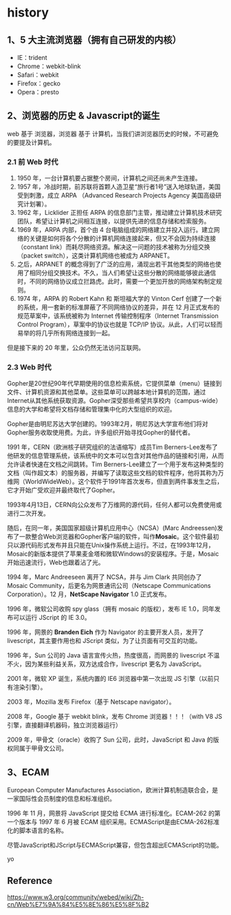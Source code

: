 # history

## 1、5 大主流浏览器（拥有自己研发的内核）

* IE：trident
* Chrome：webkit-blink
* Safari：webkit
* Firefox：gecko
* Opera：presto

## 2、浏览器的历史 & Javascript的诞生

web 基于 浏览器，浏览器 基于 计算机，当我们讲浏览器历史的时候，不可避免的要提及计算机。

### 2.1 前 Web 时代

1. 1950 年，一台计算机要占据整个房间，计算机之间还尚未产生连接。
2. 1957 年，冷战时期，前苏联将首颗人造卫星“旅行者1号”送入地球轨道，美国受到刺激，成立 ARPA （Advanced Research Projects Agency 美国高级研究计划署）。
3. 1962 年，Licklider 正担任 ARPA 的信息部门主管，推动建立计算机技术研究团队，希望让计算机之间相互连接，以提供先进的信息存储和检索服务。
4. 1969 年，ARPA 内部，首个由 4 台电脑组成的网络建立并投入运行。建立网络的关键是如何将各个分散的计算机网络连接起来，但又不会因为持续连接（constant link）而耗尽网络资源。解决这一问题的技术被称为分组交换（packet switch），这类计算机网络也被成为 ARPANET。
5. 之后，ARPANET 的概念得到了广泛的应用，涌现出若干其他类型的网络也使用了相同分组交换技术。不久，当人们希望让这些分散的网络能够彼此通信时，不同的网络协议成立拦路虎。此时，需要一个更加开放的网络架构制定规则。
6. 1974 年，ARPA 的 Robert Kahn 和 斯坦福大学的 Vinton Cerf 创建了一个新的系统，用一套新的标准屏蔽了不同网络协议的差异，并在 12 月正式发布的规范草案中，该系统被称为 Internet 传输控制程序（Internet Transmission Control Program），草案中的协议也就是 TCP/IP 协议。从此，人们可以轻而易举的将几乎所有网络连接到一起。

但是接下来的 20 年里，公众仍然无法访问互联网。

### 2.3 Web 时代

Gopher是20世纪90年代早期使用的信息检索系统，它提供菜单（menu）链接到文件、计算机资源和其他菜单。这些菜单可以跨越本地计算机的范围，通过Internet从其他系统获取资源。Gopher深受那些希望共享校内（campus-wide）信息的大学和希望将文档存储和管理集中化的大型组织的欢迎。

Gopher是由明尼苏达大学创建的。1993年2月，明尼苏达大学宣布他们将对Gopher服务收取使用费。为此，许多组织开始寻找Gopher的替代者。

1991 年，CERN（欧洲核子研究组织的法语缩写）成员Tim Berners-Lee发布了他研发的信息管理系统，该系统中的文本可以包含对其他作品的链接和引用，从而允许读者快速在文档之间跳转。Tim Berners-Lee建立了一个用于发布这种类型的文档（叫作超文本）的服务器，并编写了读取这些文档的软件程序，他将其称为万维网（WorldWideWeb）。这个软件于1991年首次发布，但直到两件事发生之后，它才开始广受欢迎并最终取代了Gopher。

1993年4月13日，CERN向公众发布了万维网的源代码，任何人都可以免费使用或进行二次开发。

随后，在同一年，美国国家超级计算机应用中心（NCSA）(Marc Andreessen)发布了一款整合Web浏览器和Gopher客户端的软件，叫作**Mosaic**。这个软件最初只以源代码形式发布并且只能在Unix操作系统上运行。不过，在1993年12月，Mosaic的新版本提供了苹果麦金塔和微软Windows的安装程序。于是，Mosaic开始迅速流行，Web也跟着沾了光。

1994 年，Marc Andreeseen 离开了 NCSA，并与 Jim Clark 共同创办了 Mosaic Community，后更名为网景通讯公司（Netscape Communications Corporation）。12 月，**NetScape Navigator** 1.0 正式发布。

1996 年，微软公司收购 spy glass（拥有 mosaic 的版权），发布 IE 1.0，同年发布可以运行 JScript 的 IE 3.0。

1996 年，网景的 **Branden Eich** 作为 Navigator 的主要开发人员，发开了 livescript，其主要作用也和 JScript 类似，为了让页面有可交互的功能。

1996 年，Sun 公司的 Java 语言宣传火热，热度很高，而网景的 livescript 不温不火，因为某些利益关系，双方达成合作，livescript 更名为 JavaScript。

2001 年，微软 XP 诞生，系统内置的 IE6 浏览器中第一次出现 JS 引擎（以前只有渲染引擎）。

2003 年，Mozilla 发布 Firefox（基于 Netscape navigator）。

2008 年，Google 基于 webkit blink，发布 Chrome 浏览器！！！（with V8 JS 引擎，直接翻译机器码，独立浏览器运行）

2009 年，甲骨文（oracle）收购了 Sun 公司，此时，JavaScript 和 Java 的版权同属于甲骨文公司。

## 3、ECAM

European Computer Manufactures Association，欧洲计算机制造联合会，是一家国际性会员制度的信息和标准组织。

1996 年 11 月，网景将 JavaScript 提交给 ECMA 进行标准化。ECAM-262 的第一个版本与 1997 年 6 月被 ECAM 组织采用。ECMAScript是由ECMA-262标准化的脚本语言的名称。

尽管JavaScript和JScript与ECMAScript兼容，但包含超出ECMAScript的功能。

yo

## Reference

<https://www.w3.org/community/webed/wiki/Zh-cn/Web%E7%9A%84%E5%8E%86%E5%8F%B2>
